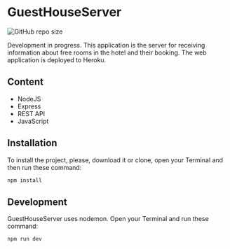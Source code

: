 # GuestHouseServer
![GitHub repo size](https://img.shields.io/github/repo-size/Deliora90/guestHouseServer)

Development in progress. This application is the server for receiving information about free rooms in the hotel and their booking. The web application is deployed to Heroku. 

## Content
* NodeJS
* Express
* REST API
* JavaScript

## Installation
To install the project, please, download it or clone, open your Terminal and then run these command:
```sh
npm install
```
## Development
GuestHouseServer uses nodemon.
Open your Terminal and run these command:
```sh
npm run dev
 ```
